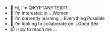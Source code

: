 - 👋 Hi, I’m @KYPTANYTE1011
- 👀 I’m interested in ...Women 
- 🌱 I’m currently learning ...Everything Possible 
- 💞️ I’m looking to collaborate on ...Good Sex
- 📫 How to reach me ...

<!---
KYPTANYTE1011/KYPTANYTE1011 is a ✨ special ✨ repository because its `README.md` (this file) appears on your GitHub profile.
You can click the Preview link to take a look at your changes.
--->
